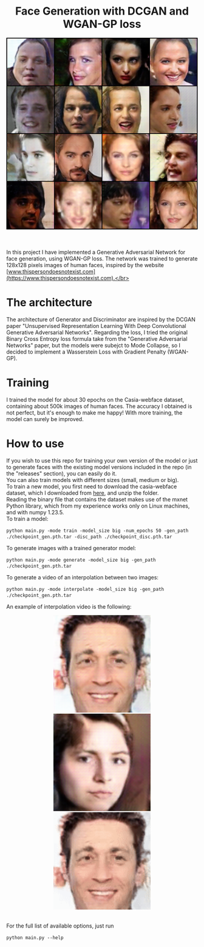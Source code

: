 <h1 align="center">Face Generation with DCGAN and WGAN-GP loss </h1>
<div align="center">
<img src="imgs/result.png" width="512"/>
</div>
<br><br>


In this project I have implemented a Generative Adversarial Network for face generation, using WGAN-GP loss.
The network was trained to generate 128x128 pixels images of human faces, inspired by the website [www.thispersondoesnotexist.com](https://www.thispersondoesnotexist.com).</br>

# The architecture
The architecture of Generator and Discriminator are inspired by the DCGAN paper "Unsupervised Representation Learning With Deep Convolutional Generative Adversarial Networks". Regarding the loss, I tried the original Binary Cross Entropy loss formula take from the "Generative Adversarial Networks" paper, but the models were subejct to Mode Collapse, so I decided to implement a Wasserstein Loss with Gradient Penalty (WGAN-GP).

# Training
I trained the model for about 30 epochs on the Casia-webface dataset, containing about 500k images of human faces. The accuracy I obtained is not perfect, but it's enough to make me happy! With more training, the model can surely be improved. 

# How to use

If you wish to use this repo for training your own version of the model or just to generate faces with the existing model versions included in the repo (in the "releases" section), you can easily do it.</br>
You can also train models with different sizes (small, medium or big).</br>
To train a new model, you first need to download the casia-webface dataset, which I downloaded from [here](https://www.kaggle.com/datasets/debarghamitraroy/casia-webface), and unzip the folder.</br>
Reading the binary file that contains the dataset makes use of the mxnet Python library, which from my experience works only on Linux machines, and with numpy 1.23.5.</br>
To train a model:
```
python main.py -mode train -model_size big -num_epochs 50 -gen_path ./checkpoint_gen.pth.tar -disc_path ./checkpoint_disc.pth.tar
```
To generate images with a trained generator model:
```
python main.py -mode generate -model_size big -gen_path ./checkpoint_gen.pth.tar
```
To generate a video of an interpolation between two images:
```
python main.py -mode interpolate -model_size big -gen_path ./checkpoint_gen.pth.tar
```
An example of interpolation video is the following:</br>
<div align="center">
<img src="imgs/interpolation_start.png" width="256"/>
<img src="imgs/interpolation_end.png" width="256"/>
<img src="imgs/interpolation_result.gif" width="256"></img> 
</div>
<br>

For the full list of available options, just run 
```
python main.py --help
```
